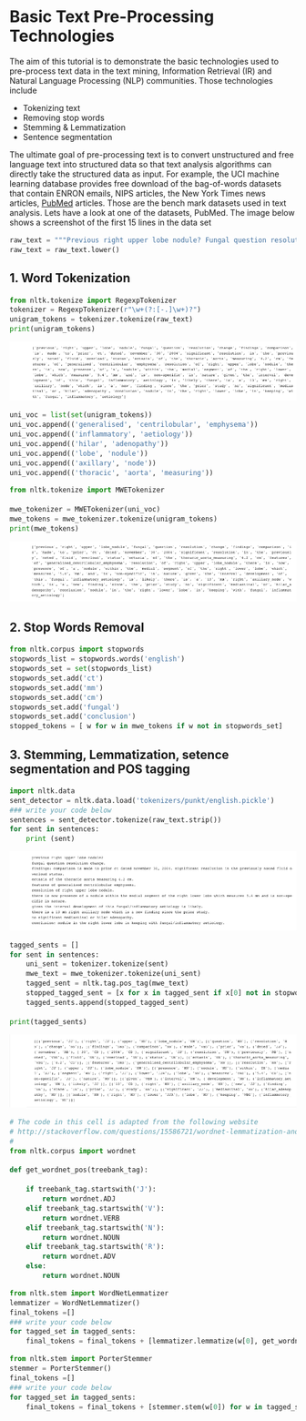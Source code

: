 # Basic Text Pre-Processing Technologies

The aim of this tutorial is to demonstrate the basic technologies used to pre-process text data in the text mining, Information Retrieval (IR) and Natural Language Processing (NLP) communities. Those technologies include

- Tokenizing text
- Removing stop words
- Stemming & Lemmatization
- Sentence segmentation

The ultimate goal of pre-processing text is to convert unstructured and free language text into structured data so that text analysis algorithms can directly take the structured data as input. For example, the UCI machine learning database provides free download of the bag-of-words datasets that contain ENRON emails, NIPS articles, the New York Times news articles, [PubMed](https://www.ncbi.nlm.nih.gov/pubmed) articles. Those are the bench mark datasets used in text analysis. Lets have a look at one of the datasets, PubMed. The image below shows a screenshot of the first 15 lines in the data set

```python
raw_text = """Previous right upper lobe nodule? Fungal question resolution change. Findings: Comparison is made to prior CT dated November 30, 2004. Significant resolution in the previously noted fluid overload status. Ectasia of the thoracic aorta measuring 4.2 cm. Features of generalised centrilobular emphysema. Resolution of right upper lobe nodule. There is now presence of a nodule within the medial segment of the right lower lobe which measures 5.4 mm and is non-specific in nature. Given the interval development of this fungal/inflammatory aetiology is likely. There is a 13 mm right axillary node which is a new finding since the prior study. No significant mediastinal or hilar adenopathy. Conclusion: Nodule in the right lower lobe in keeping with fungal/inflammatory aetiology."""
raw_text = raw_text.lower()
```

## 1. Word Tokenization

```python
from nltk.tokenize import RegexpTokenizer
tokenizer = RegexpTokenizer(r"\w+(?:[-.]\w+)?")
unigram_tokens = tokenizer.tokenize(raw_text)
print(unigram_tokens)
```

![截屏2021-01-28 上午11.26.26](https://raw.githubusercontent.com/DataDevLPY/TyporaPicStore/main/Picture202111220021870.png?token=AWS37JJBVBNXHMRF5X66DKLBTJZDO)

```python
uni_voc = list(set(unigram_tokens))
uni_voc.append(('generalised', 'centrilobular', 'emphysema'))
uni_voc.append(('inflammatory', 'aetiology'))
uni_voc.append(('hilar', 'adenopathy'))
uni_voc.append(('lobe', 'nodule'))
uni_voc.append(('axillary', 'node'))
uni_voc.append(('thoracic', 'aorta', 'measuring'))
```



```python
from nltk.tokenize import MWETokenizer

mwe_tokenizer = MWETokenizer(uni_voc)
mwe_tokens = mwe_tokenizer.tokenize(unigram_tokens)
print(mwe_tokens)
```

![截屏2021-01-28 上午11.32.42](https://raw.githubusercontent.com/DataDevLPY/TyporaPicStore/main/Picture202111220021102.png?token=AWS37JNJGFRIWDJ42HPQ53LBTJZDW)

## 2. Stop Words Removal

```python
from nltk.corpus import stopwords
stopwords_list = stopwords.words('english')
stopwords_set = set(stopwords_list)
stopwords_set.add('ct')
stopwords_set.add('mm')
stopwords_set.add('cm')
stopwords_set.add('fungal')
stopwords_set.add('conclusion')
stopped_tokens = [ w for w in mwe_tokens if w not in stopwords_set]
```



## 3. Stemming, Lemmatization, setence segmentation and POS tagging

```python
import nltk.data
sent_detector = nltk.data.load('tokenizers/punkt/english.pickle')
### write your code below
sentences = sent_detector.tokenize(raw_text.strip())
for sent in sentences:
    print (sent)
```

![截屏2021-01-28 上午11.57.48](https://raw.githubusercontent.com/DataDevLPY/TyporaPicStore/main/Picture202111220021511.png?token=AWS37JLKVXKUAARYSNMNAYLBTJZEC)

```python
tagged_sents = []
for sent in sentences:
  	uni_sent = tokenizer.tokenize(sent)
    mwe_text = mwe_tokenizer.tokenize(uni_sent)
    tagged_sent = nltk.tag.pos_tag(mwe_text)
    stopped_tagged_sent = [x for x in tagged_sent if x[0] not in stopwords_set]
    tagged_sents.append(stopped_tagged_sent)
    
print(tagged_sents)
```

![截屏2021-01-28 下午12.22.42](https://raw.githubusercontent.com/DataDevLPY/TyporaPicStore/main/Picture202111220021503.png?token=AWS37JMHB3TGIXRRK5KG2WLBTJZEO)





```python
# The code in this cell is adapted from the following website
# http://stackoverflow.com/questions/15586721/wordnet-lemmatization-and-pos-tagging-in-python
#
from nltk.corpus import wordnet

def get_wordnet_pos(treebank_tag):

    if treebank_tag.startswith('J'):
        return wordnet.ADJ
    elif treebank_tag.startswith('V'):
        return wordnet.VERB
    elif treebank_tag.startswith('N'):
        return wordnet.NOUN
    elif treebank_tag.startswith('R'):
        return wordnet.ADV
    else:
        return wordnet.NOUN
```



```python
from nltk.stem import WordNetLemmatizer
lemmatizer = WordNetLemmatizer()
final_tokens =[]
### write your code below
for tagged_set in tagged_sents:
    final_tokens = final_tokens + [lemmatizer.lemmatize(w[0], get_wordnet_pos(w[1])) for w in tagged_set ]
```

```python
from nltk.stem import PorterStemmer
stemmer = PorterStemmer()
final_tokens =[]
### write your code below
for tagged_set in tagged_sents:
    final_tokens = final_tokens + [stemmer.stem(w[0]) for w in tagged_set ]
```

